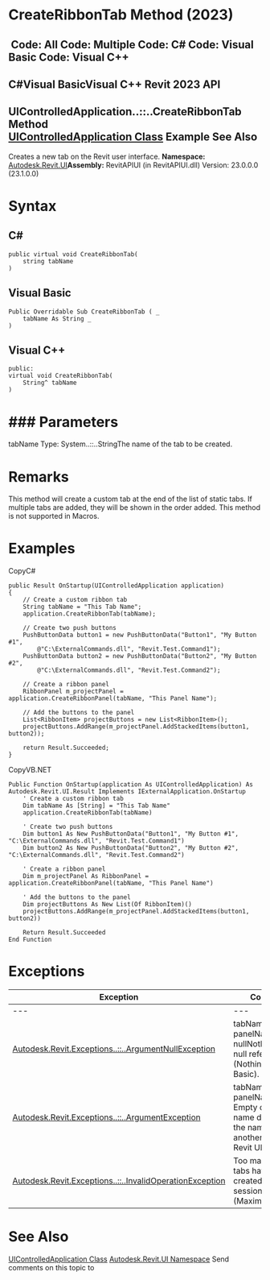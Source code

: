 # CreateRibbonTab Method (2023)

﻿
 Code: All Code: Multiple Code: C# Code: Visual Basic Code: Visual C++   
---  
C#Visual BasicVisual C++
Revit 2023 API  
---  
UIControlledApplication..::..CreateRibbonTab Method   
[UIControlledApplication Class](4638c568-a118-1d57-ceed-a57595202644.md "UIControlledApplication Class") Example See Also  
---  
Creates a new tab on the Revit user interface. 
**Namespace:** [Autodesk.Revit.UI](e86fd90a-8957-02a6-da7f-ced248966e3e.md "Autodesk.Revit.UI Namespace")**Assembly:** RevitAPIUI (in RevitAPIUI.dll) Version: 23.0.0.0 (23.1.0.0)
# Syntax
C#  
---  
```text
public virtual void CreateRibbonTab(
	string tabName
)
```
  
Visual Basic  
---  
```text
Public Overridable Sub CreateRibbonTab ( _
	tabName As String _
)
```
  
Visual C++  
---  
```text
public:
virtual void CreateRibbonTab(
	String^ tabName
)
```
  
# ### Parameters
tabName
    Type: System..::..StringThe name of the tab to be created.
# Remarks
This method will create a custom tab at the end of the list of static tabs. If multiple tabs are added, they will be shown in the order added. This method is not supported in Macros. 
# Examples
CopyC#
```text
public Result OnStartup(UIControlledApplication application)
{
    // Create a custom ribbon tab
    String tabName = "This Tab Name";
    application.CreateRibbonTab(tabName);

    // Create two push buttons
    PushButtonData button1 = new PushButtonData("Button1", "My Button #1",
        @"C:\ExternalCommands.dll", "Revit.Test.Command1");
    PushButtonData button2 = new PushButtonData("Button2", "My Button #2",
        @"C:\ExternalCommands.dll", "Revit.Test.Command2");

    // Create a ribbon panel
    RibbonPanel m_projectPanel = application.CreateRibbonPanel(tabName, "This Panel Name"); 

    // Add the buttons to the panel
    List<RibbonItem> projectButtons = new List<RibbonItem>();
    projectButtons.AddRange(m_projectPanel.AddStackedItems(button1, button2));

    return Result.Succeeded;
}
```

CopyVB.NET
```text
Public Function OnStartup(application As UIControlledApplication) As Autodesk.Revit.UI.Result Implements IExternalApplication.OnStartup
    ' Create a custom ribbon tab
    Dim tabName As [String] = "This Tab Name"
    application.CreateRibbonTab(tabName)

    ' Create two push buttons
    Dim button1 As New PushButtonData("Button1", "My Button #1", "C:\ExternalCommands.dll", "Revit.Test.Command1")
    Dim button2 As New PushButtonData("Button2", "My Button #2", "C:\ExternalCommands.dll", "Revit.Test.Command2")

    ' Create a ribbon panel
    Dim m_projectPanel As RibbonPanel = application.CreateRibbonPanel(tabName, "This Panel Name")

    ' Add the buttons to the panel
    Dim projectButtons As New List(Of RibbonItem)()
    projectButtons.AddRange(m_projectPanel.AddStackedItems(button1, button2))

    Return Result.Succeeded
End Function
```

# Exceptions
| Exception | Condition |
| --- | --- |
| --- | --- |
| [Autodesk.Revit.Exceptions..::..ArgumentNullException](631e1424-60f4-929b-4e52-dda9dcd26316.md "ArgumentNullException Class") | tabName or panelName is nullNothingnullptra null reference (Nothing in Visual Basic). |
| [Autodesk.Revit.Exceptions..::..ArgumentException](2e6e4206-97a8-dd4b-df5d-4269f4bb6088.md "ArgumentException Class") | tabName or panelName is Empty or the tab name duplicates the name of another tab in the Revit UI. |
| [Autodesk.Revit.Exceptions..::..InvalidOperationException](9e715f03-3884-e539-4dd6-8d7545733adc.md "InvalidOperationException Class") | Too many custom tabs have been created in this session. (Maximum is 20). |

# See Also
[UIControlledApplication Class](4638c568-a118-1d57-ceed-a57595202644.md "UIControlledApplication Class")
[Autodesk.Revit.UI Namespace](e86fd90a-8957-02a6-da7f-ced248966e3e.md "Autodesk.Revit.UI Namespace")
Send comments on this topic to 
